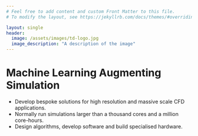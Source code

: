 ```yaml
---
# Feel free to add content and custom Front Matter to this file.
# To modify the layout, see https://jekyllrb.com/docs/themes/#overriding-theme-defaults

layout: single
header:
  image: /assets/images/td-logo.jpg
  image_description: "A description of the image"
---
```


# Machine Learning Augmenting Simulation
* Develop bespoke solutions for high resolution and massive scale CFD applications.  
* Normally run simulations larger than a thousand cores and a million core-hours.
* Design algorithms, develop software and build specialised hardware.  




